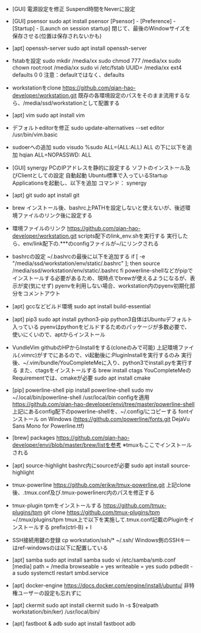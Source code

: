 * [GUI] 電源設定を修正
    Suspend時間をNeverに設定

* [GUI] psensor
    sudo apt install psensor
    [Psensor] - [Preference] - [Startup] - [Launch on session startup]
    閉じて、最後のWindowサイズを保存させる(位置は保存されないかも)

* [apt] openssh-server
    sudo apt install openssh-server

* fstabを設定
    sudo mkdir /media/xx
    sudo chmod 777 /media/xx
    sudo chown root:root /media/xx
    sudo vi /etc/fstab
        UUID=<id> /media/xx ext4 defaults 0 0
    注意：defaultではなく、defaults

* workstationをclone
    https://github.com/qian-hao-developer/workstation.git
    既存の各環境設定のパスをそのまま流用するなら、/media/ssd/workstationとして配置する

* [apt] vim
    sudo apt install vim

* デフォルトeditorを修正
    sudo update-alternatives --set editor /usr/bin/vim.basic

* sudoerへの追加
    sudo visudo
        %sudo ALL=(ALL:ALL) ALL の下に以下を追加
        hqian ALL=NOPASSWD: ALL

* [GUI] synergy
    PCのIPアドレスを静的に設定する
    ソフトのインストール及びClientとしての設定
    自動起動
        Ubuntu標準で入っているStartup Applicationsを起動し、以下を追加
            コマンド： synergy

* [apt] git
    sudo apt install git

* brew
    インストール後、bashrc上PATHを設定しないと使えないが、後述環境ファイルのリンク後に設定する

* 環境ファイルのリンク
    https://github.com/qian-hao-developer/workstation.git
    scripts配下のlink_env.shを実行する
        実行したら、env/link配下の.***のconfigファイルが~/にリンクされる

* bashrcの設定
    ~/.bashrcの最後に以下を追加する
        if [ -e "/media/ssd/workstation/env/static/.bashrc" ]; then
            source /media/ssd/workstation/env/static/.bashrc
        fi
    powerline-shellなどがpipでインストールする必要があるため、現時点でbrewが使えるようになるが、表示が変(気にせず)
    pyenvを利用しない場合、workstation内のpyenv初期化部分をコメントアウト

* [apt] gccなどビルド環境
    sudo apt install build-essential

* [apt] pip3
    sudo apt install python3-pip
    python3自体はUbuntuデフォルト入っている
    pyenvはpythonをビルドするためのパッケージが多数必要で、使いにくいので、aptからインストール

* VundleVim
    githubのHPからInstallをする(cloneのみで可能)
    上記環境ファイル(.vimrc)がすでにあるので、vi起動後に:PluginInstallを実行するのみ
    実行後、~/.vim/bundle/YouCompleteMeに入り、python3でinstall.pyを実行する
    また、ctagsをインストールする
        brew install ctags
    YouCompleteMeのRequirementでは、cmakeが必要
        sudo apt install cmake

* [pip] powerline-shell
    pip install powerline-shell
    sudo mv ~/.local/bin/powerline-shell /usr/local/bin
    configを適用
        https://github.com/qian-hao-developer/envi/tree/master/powerline-shell
        上記にあるconfig配下のpowerline-shellを、~/.config/にコピーする
    fontインストール on Windows (https://github.com/powerline/fonts.git   DejaVu Sans Mono for Powerline.ttf)

* [brew] packages
    https://github.com/qian-hao-developer/envi/blob/master/brew/listを参考
    ※tmuxもここでインストールされる

* [apt] source-highlight
    bashrc内にsourceが必要
    sudo apt install source-highlight

* tmux-powerline
    https://github.com/erikw/tmux-powerline.git
    上記clone後、.tmux.conf及び.tmux-powerlinerc内のパスを修正する

* tmux-plugin
    tpmをインストールする
        https://github.com/tmux-plugins/tpm
    git clone https://github.com/tmux-plugins/tpm ~/.tmux/plugins/tpm
    tmux上で以下を実施して.tmux.conf記載のPluginをインストールする
        prefix(ctrl-B) + I

* SSH接続用鍵の登録
    cp workstation/ssh/* ~/.ssh/
    Windows側のSSHキーはref-windowsのは以下に配置している

* [apt] samba
    sudo apt install samba
    sudo vi /etc/samba/smb.conf
        [media]
            path = /media
            browseable = yes
            writeable = yes
    sudo pdbedit -a <user name>
    sudo systemctl restart smbd.service

* [apt] docker-engine
    https://docs.docker.com/engine/install/ubuntu/
    非特権ユーザーの設定も忘れずに

* [apt] ckermit
    sudo apt install ckermit
    sudo ln -s $(realpath workstation/bin/ker) /usr/local/bin/

* [apt] fastboot & adb
    sudo apt install fastboot adb
